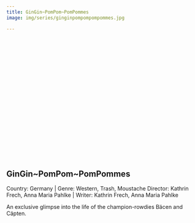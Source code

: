 ```yaml
---
title: GinGin~PomPom~PomPommes
image: img/series/ginginpompompompommes.jpg

---
```

<iframe width="560" height="315" src="" frameborder="0" allow="accelerometer; autoplay; encrypted-media; gyroscope; picture-in-picture" allowfullscreen></iframe>

## GinGin~PomPom~PomPommes
Country: Germany | Genre: Western, Trash, Moustache
Director:  Kathrin Frech, Anna Maria Pahlke | Writer: Kathrin Frech, Anna Maria Pahlke

An exclusive glimpse into the life of the champion-rowdies Bäcen and Cäpten.